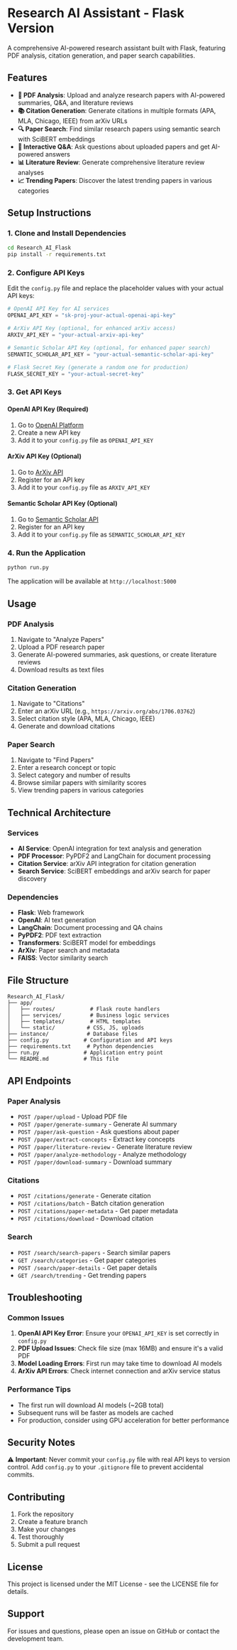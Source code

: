 # Research AI Assistant - Flask Version

A comprehensive AI-powered research assistant built with Flask, featuring PDF analysis, citation generation, and paper search capabilities.

## Features

- **📄 PDF Analysis**: Upload and analyze research papers with AI-powered summaries, Q&A, and literature reviews
- **📚 Citation Generation**: Generate citations in multiple formats (APA, MLA, Chicago, IEEE) from arXiv URLs
- **🔍 Paper Search**: Find similar research papers using semantic search with SciBERT embeddings
- **🎯 Interactive Q&A**: Ask questions about uploaded papers and get AI-powered answers
- **📊 Literature Review**: Generate comprehensive literature review analyses
- **📈 Trending Papers**: Discover the latest trending papers in various categories

## Setup Instructions

### 1. Clone and Install Dependencies

```bash
cd Research_AI_Flask
pip install -r requirements.txt
```

### 2. Configure API Keys

Edit the `config.py` file and replace the placeholder values with your actual API keys:

```python
# OpenAI API Key for AI services
OPENAI_API_KEY = "sk-proj-your-actual-openai-api-key"

# ArXiv API Key (optional, for enhanced arXiv access)
ARXIV_API_KEY = "your-actual-arxiv-api-key"

# Semantic Scholar API Key (optional, for enhanced paper search)
SEMANTIC_SCHOLAR_API_KEY = "your-actual-semantic-scholar-api-key"

# Flask Secret Key (generate a random one for production)
FLASK_SECRET_KEY = "your-actual-secret-key"
```

### 3. Get API Keys

#### OpenAI API Key (Required)
1. Go to [OpenAI Platform](https://platform.openai.com/api-keys)
2. Create a new API key
3. Add it to your `config.py` file as `OPENAI_API_KEY`

#### ArXiv API Key (Optional)
1. Go to [ArXiv API](https://arxiv.org/help/api)
2. Register for an API key
3. Add it to your `config.py` file as `ARXIV_API_KEY`

#### Semantic Scholar API Key (Optional)
1. Go to [Semantic Scholar API](https://www.semanticscholar.org/product/api)
2. Register for an API key
3. Add it to your `config.py` file as `SEMANTIC_SCHOLAR_API_KEY`

### 4. Run the Application

```bash
python run.py
```

The application will be available at `http://localhost:5000`

## Usage

### PDF Analysis
1. Navigate to "Analyze Papers"
2. Upload a PDF research paper
3. Generate AI-powered summaries, ask questions, or create literature reviews
4. Download results as text files

### Citation Generation
1. Navigate to "Citations"
2. Enter an arXiv URL (e.g., `https://arxiv.org/abs/1706.03762`)
3. Select citation style (APA, MLA, Chicago, IEEE)
4. Generate and download citations

### Paper Search
1. Navigate to "Find Papers"
2. Enter a research concept or topic
3. Select category and number of results
4. Browse similar papers with similarity scores
5. View trending papers in various categories

## Technical Architecture

### Services
- **AI Service**: OpenAI integration for text analysis and generation
- **PDF Processor**: PyPDF2 and LangChain for document processing
- **Citation Service**: arXiv API integration for citation generation
- **Search Service**: SciBERT embeddings and arXiv search for paper discovery

### Dependencies
- **Flask**: Web framework
- **OpenAI**: AI text generation
- **LangChain**: Document processing and QA chains
- **PyPDF2**: PDF text extraction
- **Transformers**: SciBERT model for embeddings
- **ArXiv**: Paper search and metadata
- **FAISS**: Vector similarity search

## File Structure

```
Research_AI_Flask/
├── app/
│   ├── routes/           # Flask route handlers
│   ├── services/         # Business logic services
│   ├── templates/        # HTML templates
│   └── static/          # CSS, JS, uploads
├── instance/            # Database files
├── config.py           # Configuration and API keys
├── requirements.txt     # Python dependencies
├── run.py              # Application entry point
└── README.md           # This file
```

## API Endpoints

### Paper Analysis
- `POST /paper/upload` - Upload PDF file
- `POST /paper/generate-summary` - Generate AI summary
- `POST /paper/ask-question` - Ask questions about paper
- `POST /paper/extract-concepts` - Extract key concepts
- `POST /paper/literature-review` - Generate literature review
- `POST /paper/analyze-methodology` - Analyze methodology
- `POST /paper/download-summary` - Download summary

### Citations
- `POST /citations/generate` - Generate citation
- `POST /citations/batch` - Batch citation generation
- `POST /citations/paper-metadata` - Get paper metadata
- `POST /citations/download` - Download citation

### Search
- `POST /search/search-papers` - Search similar papers
- `GET /search/categories` - Get paper categories
- `POST /search/paper-details` - Get paper details
- `GET /search/trending` - Get trending papers

## Troubleshooting

### Common Issues

1. **OpenAI API Key Error**: Ensure your `OPENAI_API_KEY` is set correctly in `config.py`
2. **PDF Upload Issues**: Check file size (max 16MB) and ensure it's a valid PDF
3. **Model Loading Errors**: First run may take time to download AI models
4. **ArXiv API Errors**: Check internet connection and arXiv service status

### Performance Tips

- The first run will download AI models (~2GB total)
- Subsequent runs will be faster as models are cached
- For production, consider using GPU acceleration for better performance

## Security Notes

⚠️ **Important**: Never commit your `config.py` file with real API keys to version control. Add `config.py` to your `.gitignore` file to prevent accidental commits.

## Contributing

1. Fork the repository
2. Create a feature branch
3. Make your changes
4. Test thoroughly
5. Submit a pull request

## License

This project is licensed under the MIT License - see the LICENSE file for details.

## Support

For issues and questions, please open an issue on GitHub or contact the development team. 
